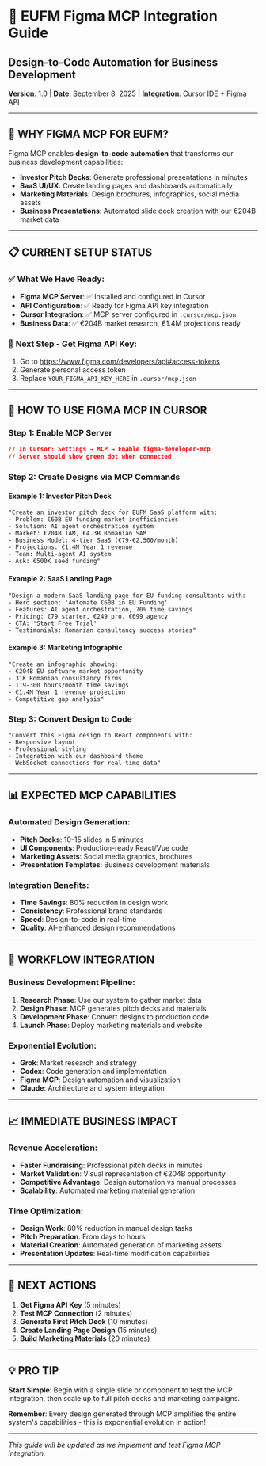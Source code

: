 # 🎨 **EUFM Figma MCP Integration Guide**
## Design-to-Code Automation for Business Development

**Version**: 1.0 | **Date**: September 8, 2025 | **Integration**: Cursor IDE + Figma API

---

## 🚀 **WHY FIGMA MCP FOR EUFM?**

Figma MCP enables **design-to-code automation** that transforms our business development capabilities:

- **Investor Pitch Decks**: Generate professional presentations in minutes
- **SaaS UI/UX**: Create landing pages and dashboards automatically
- **Marketing Materials**: Design brochures, infographics, social media assets
- **Business Presentations**: Automated slide deck creation with our €204B market data

---

## 📋 **CURRENT SETUP STATUS**

### ✅ **What We Have Ready:**
- **Figma MCP Server**: ✅ Installed and configured in Cursor
- **API Configuration**: ✅ Ready for Figma API key integration
- **Cursor Integration**: ✅ MCP server configured in `.cursor/mcp.json`
- **Business Data**: ✅ €204B market research, €1.4M projections ready

### 🔑 **Next Step - Get Figma API Key:**
1. Go to https://www.figma.com/developers/api#access-tokens
2. Generate personal access token
3. Replace `YOUR_FIGMA_API_KEY_HERE` in `.cursor/mcp.json`

---

## 🎯 **HOW TO USE FIGMA MCP IN CURSOR**

### **Step 1: Enable MCP Server**
```json
// In Cursor: Settings → MCP → Enable figma-developer-mcp
// Server should show green dot when connected
```

### **Step 2: Create Designs via MCP Commands**

#### **Example 1: Investor Pitch Deck**
```
"Create an investor pitch deck for EUFM SaaS platform with:
- Problem: €60B EU funding market inefficiencies
- Solution: AI agent orchestration system
- Market: €204B TAM, €4.3B Romanian SAM
- Business Model: 4-tier SaaS (€79-€2,500/month)
- Projections: €1.4M Year 1 revenue
- Team: Multi-agent AI system
- Ask: €500K seed funding"
```

#### **Example 2: SaaS Landing Page**
```
"Design a modern SaaS landing page for EU funding consultants with:
- Hero section: 'Automate €60B in EU Funding'
- Features: AI agent orchestration, 70% time savings
- Pricing: €79 starter, €249 pro, €699 agency
- CTA: 'Start Free Trial'
- Testimonials: Romanian consultancy success stories"
```

#### **Example 3: Marketing Infographic**
```
"Create an infographic showing:
- €204B EU software market opportunity
- 31K Romanian consultancy firms
- 119-300 hours/month time savings
- €1.4M Year 1 revenue projection
- Competitive gap analysis"
```

### **Step 3: Convert Design to Code**
```
"Convert this Figma design to React components with:
- Responsive layout
- Professional styling
- Integration with our dashboard theme
- WebSocket connections for real-time data"
```

---

## 📊 **EXPECTED MCP CAPABILITIES**

### **Automated Design Generation:**
- **Pitch Decks**: 10-15 slides in 5 minutes
- **UI Components**: Production-ready React/Vue code
- **Marketing Assets**: Social media graphics, brochures
- **Presentation Templates**: Business development materials

### **Integration Benefits:**
- **Time Savings**: 80% reduction in design work
- **Consistency**: Professional brand standards
- **Speed**: Design-to-code in real-time
- **Quality**: AI-enhanced design recommendations

---

## 🔄 **WORKFLOW INTEGRATION**

### **Business Development Pipeline:**
1. **Research Phase**: Use our system to gather market data
2. **Design Phase**: MCP generates pitch decks and materials
3. **Development Phase**: Convert designs to production code
4. **Launch Phase**: Deploy marketing materials and website

### **Exponential Evolution:**
- **Grok**: Market research and strategy
- **Codex**: Code generation and implementation
- **Figma MCP**: Design automation and visualization
- **Claude**: Architecture and system integration

---

## 📈 **IMMEDIATE BUSINESS IMPACT**

### **Revenue Acceleration:**
- **Faster Fundraising**: Professional pitch decks in minutes
- **Market Validation**: Visual representation of €204B opportunity
- **Competitive Advantage**: Design automation vs manual processes
- **Scalability**: Automated marketing material generation

### **Time Optimization:**
- **Design Work**: 80% reduction in manual design tasks
- **Pitch Preparation**: From days to hours
- **Material Creation**: Automated generation of marketing assets
- **Presentation Updates**: Real-time modification capabilities

---

## 🎯 **NEXT ACTIONS**

1. **Get Figma API Key** (5 minutes)
2. **Test MCP Connection** (2 minutes)
3. **Generate First Pitch Deck** (10 minutes)
4. **Create Landing Page Design** (15 minutes)
5. **Build Marketing Materials** (20 minutes)

---

## 💡 **PRO TIP**

**Start Simple**: Begin with a single slide or component to test the MCP integration, then scale up to full pitch decks and marketing campaigns.

**Remember**: Every design generated through MCP amplifies the entire system's capabilities - this is exponential evolution in action!

---

*This guide will be updated as we implement and test Figma MCP integration.*
